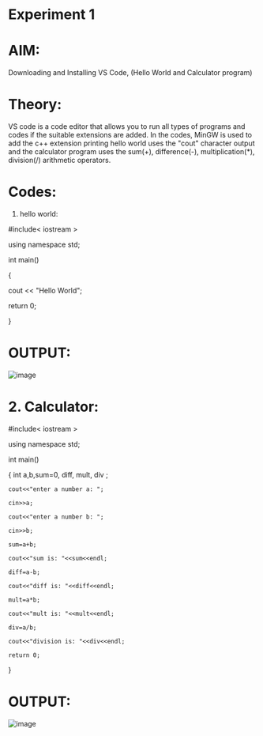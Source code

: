 # Experiment 1 
# AIM: 
Downloading and Installing VS Code, (Hello World and Calculator program)

# Theory: 
VS code is a code editor that allows you to run all types of programs and codes if the suitable extensions are added. In the codes, MinGW is used to add the c++ extension
printing hello world uses the "cout" character output and the calculator program uses the sum(+), difference(-), multiplication(*), division(/) arithmetic operators.

# Codes: 
1. hello world:

#include< iostream >

using namespace std;

int main() 

{

   cout << "Hello World"; 
   
   return 0;
   
}


# OUTPUT: 

 ![image](https://github.com/user-attachments/assets/c25720e4-d66f-4d80-90b3-a679328dbb1d)


# 2. Calculator:


#include< iostream >

using namespace std;

int main()

{
    int a,b,sum=0, diff, mult, div ;
    
    cout<<"enter a number a: ";
    
    cin>>a;
    
    cout<<"enter a number b: ";
    
    cin>>b; 

    sum=a+b;
    
    cout<<"sum is: "<<sum<<endl; 

    diff=a-b; 
    
    cout<<"diff is: "<<diff<<endl;

    mult=a*b;
    
    cout<<"mult is: "<<mult<<endl;

    div=a/b;
    
    cout<<"division is: "<<div<<endl; 

    return 0;
    
}

# OUTPUT:
![image](https://github.com/user-attachments/assets/868e576e-ead6-4799-b318-75ab69c6864a)
